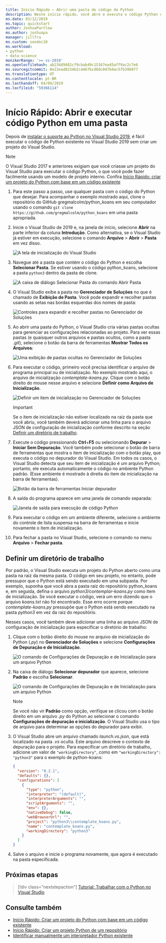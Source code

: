 ```yaml
---
title: Início Rápido – Abrir uma pasta de código do Python
description: Neste início rápido, você abre e executa o código Python de uma pasta sem usar um projeto do Visual Studio (apenas Visual Studio 2019).
ms.date: 03/12/2019
ms.topic: quickstart
author: JoshuaPartlow
ms.author: joshuapa
manager: jillfra
ms.custom: seodec18
ms.workload:
- python
- data-science
monikerRange: '>= vs-2019'
ms.openlocfilehash: ab234d9482cf9cbab49c15167ea45aff9ac2c7e6
ms.sourcegitcommit: 0e22ead8234b2c4467bcd0dc047b4ac5fb39b977
ms.translationtype: HT
ms.contentlocale: pt-BR
ms.lasthandoff: 04/09/2019
ms.locfileid: "59366114"
---
```

# <a name="quickstart-open-and-run-python-code-in-a-folder"></a>Início Rápido: Abrir e executar código Python em uma pasta

Depois de [instalar o suporte ao Python no Visual Studio 2019](installing-python-support-in-visual-studio.md), é fácil executar o código de Python existente no Visual Studio 2019 sem criar um projeto do Visual Studio.

> [!Note]
> O Visual Studio 2017 e anteriores exigiam que você criasse um projeto do Visual Studio para executar o código Python, o que você pode fazer facilmente usando um modelo de projeto interno. Confira [Início Rápido: criar um projeto do Python com base em um código existente](quickstart-01-python-in-visual-studio-project-from-existing-code.md)

1. Para este passo a passo, use qualquer pasta com o código do Python que desejar. Para acompanhar o exemplo mostrado aqui, clone o repositório do GitHub gregmalcolm/python_koans em seu computador usando o comando `git clone https://github.com/gregmalcolm/python_koans` em uma pasta apropriada.

1. Inicie o Visual Studio de 2019 e, na janela de início, selecione **Abrir** na parte inferior da coluna **Introdução**. Como alternativa, se o Visual Studio já estiver em execução, selecione o comando **Arquivo** > **Abrir** > **Pasta** em vez disso.

    ![A tela de inicialização do Visual Studio](media/quickstart-open-folder/01-open-local-folder.png)

1. Navegue até a pasta que contém o código do Python e escolha **Selecionar Pasta**. Se estiver usando o código python_koans, selecione a pasta `python3` dentro da pasta de clone.

    ![A caixa de diálogo Selecionar Pasta do comando Abrir Pasta](media/quickstart-open-folder/02-select-folder.png)

1. O Visual Studio exibe a pasta no **Gerenciador de Soluções** no que é chamado de **Exibição de Pasta**. Você pode expandir e recolher pastas usando as setas nas bordas esquerdas dos nomes de pasta:

    ![Controles para expandir e recolher pastas no Gerenciador de Soluções](media/quickstart-open-folder/03-expand-collapse-folders.png)

1. Ao abrir uma pasta do Python, o Visual Studio cria várias pastas ocultas para gerenciar as configurações relacionadas ao projeto. Para ver essas pastas (e quaisquer outros arquivos e pastas ocultos, como a pasta *.git*), selecione o botão da barra de ferramentas **Mostrar Todos os Arquivos**:

    ![Uma exibição de pastas ocultas no Gerenciador de Soluções](media/quickstart-open-folder/05-view-hidden-folders.png)

1. Para executar o código, primeiro você precisa identificar o arquivo de programa principal ou de inicialização. No exemplo mostrado aqui, o arquivo de inicialização *contemplate-koans.py*. Clique com o botão direito do mouse nesse arquivo e selecione **Definir como Arquivo de Inicialização**.

    ![Definir um item de inicialização no Gerenciador de Soluções](media/quickstart-open-folder/06-set-as-startup-item-command.png)

    > [!Important]
    > Se o item de inicialização não estiver localizado na raiz da pasta que você abriu, você também deverá adicionar uma linha para o arquivo JSON de configuração de inicialização conforme descrito na seção [Definir um diretório de trabalho](#set-a-working-directory).

1. Execute o código pressionando **Ctrl**+**F5** ou selecionando **Depurar** > **Iniciar Sem Depuração**. Você também pode selecionar o botão de barra de ferramentas que mostra o item de inicialização com o botão play, que executa o código no depurador do Visual Studio. Em todos os casos, o Visual Studio detecta que seu item de inicialização é um arquivo Python; portanto, ele executa automaticamente o código no ambiente Python padrão. (Esse ambiente é mostrado à direita do item de inicialização na barra de ferramentas).

    ![Botão da barra de ferramentas Iniciar depurador](media/quickstart-open-folder/07-start-debug-toolbar.png)

1. A saída do programa aparece em uma janela de comando separada:

    ![Janela de saída para execução de código Python](media/quickstart-open-folder/08-result-window.png)

1. Para executar o código em um ambiente diferente, selecione o ambiente do controle de lista suspensa na barra de ferramentas e inicie novamente o item de inicialização.

1. Para fechar a pasta no Visual Studio, selecione o comando no menu **Arquivo** > **Fechar pasta**.

## <a name="set-a-working-directory"></a>Definir um diretório de trabalho

Por padrão, o Visual Studio executa um projeto do Python aberto como uma pasta na raiz da mesma pasta. O código em seu projeto, no entanto, pode pressupor que o Python está sendo executado em uma subpasta. Por exemplo, suponha que você abra a pasta raiz do repositório python_koans e, em seguida, defina o arquivo *python3/contemplar-koans.py* como item de inicialização. Se você executar o código, verá um erro dizendo que o arquivo *koans.txt* não foi encontrado. Esse erro ocorre porque *contemplate-koans.py* pressupõe que o Python está sendo executado na pasta *python3* em vez da raiz do repositório.

Nesses casos, você também deve adicionar uma linha ao arquivo JSON de configuração de inicialização para especificar o diretório de trabalho:

1. Clique com o botão direito do mouse no arquivo de inicialização do Python (*.py*) no **Gerenciador de Soluções** e selecione **Configurações de Depuração e de Inicialização**.

    ![O comando de Configurações de Depuração e de Inicialização para um arquivo Python](media/quickstart-open-folder/09-debug-launch-settings-menu-command.png)

1. Na caixa de diálogo **Selecionar depurador** que aparece, selecione **Padrão** e escolha **Selecionar**.

    ![O comando de Configurações de Depuração e de Inicialização para um arquivo Python](media/quickstart-open-folder/10-select-debugger.png)

    > [!Note]
    > Se você não vir **Padrão** como opção, verifique se clicou com o botão direito em um arquivo *.py* do Python ao selecionar o comando **Configurações de depuração e inicialização**. O Visual Studio usa o tipo de arquivo para determinar as opções do depurador para exibir.

1. O Visual Studio abre um arquivo chamado *launch.vs.json*, que está localizado na pasta *.vs* oculta. Este arquivo descreve o contexto de depuração para o projeto. Para especificar um diretório de trabalho, adicione um valor de `"workingDirectory"`, como em `"workingDirectory": "python3"` para o exemplo de python-koans:

    ```json
    {
      "version": "0.2.1",
      "defaults": {},
      "configurations": [
        {
          "type": "python",
          "interpreter": "(default)",
          "interpreterArguments": "",
          "scriptArguments": "",
          "env": {},
          "nativeDebug": false,
          "webBrowserUrl": "",
          "project": "python3\\contemplate_koans.py",
          "name": "contemplate_koans.py",
          "workingDirectory": "python3"
        }
      ]
    }
    ```

1. Salve o arquivo e inicie o programa novamente, que agora é executado na pasta especificada.

## <a name="next-steps"></a>Próximas etapas

> [!div class="nextstepaction"]
> [Tutorial: Trabalhar com o Python no Visual Studio](tutorial-working-with-python-in-visual-studio-step-01-create-project.md)

## <a name="see-also"></a>Consulte também

- [Início Rápido: Criar um projeto do Python com base em um código existente](quickstart-01-python-in-visual-studio-project-from-existing-code.md)
- [Início Rápido: Criar um projeto Python de um repositório](quickstart-03-python-in-visual-studio-project-from-repository.md)
- [Identificar manualmente um interpretador Python existente](managing-python-environments-in-visual-studio.md#manually-identify-an-existing-environment)
